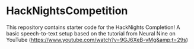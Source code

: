 # HackNightsCompetition
This repository contains starter code for the HackNights Completion! A basic speech-to-text setup based on the tutorial from Neural Nine on YouTube (https://www.youtube.com/watch?v=9GJ6XeB-vMg&amp;t=29s)
